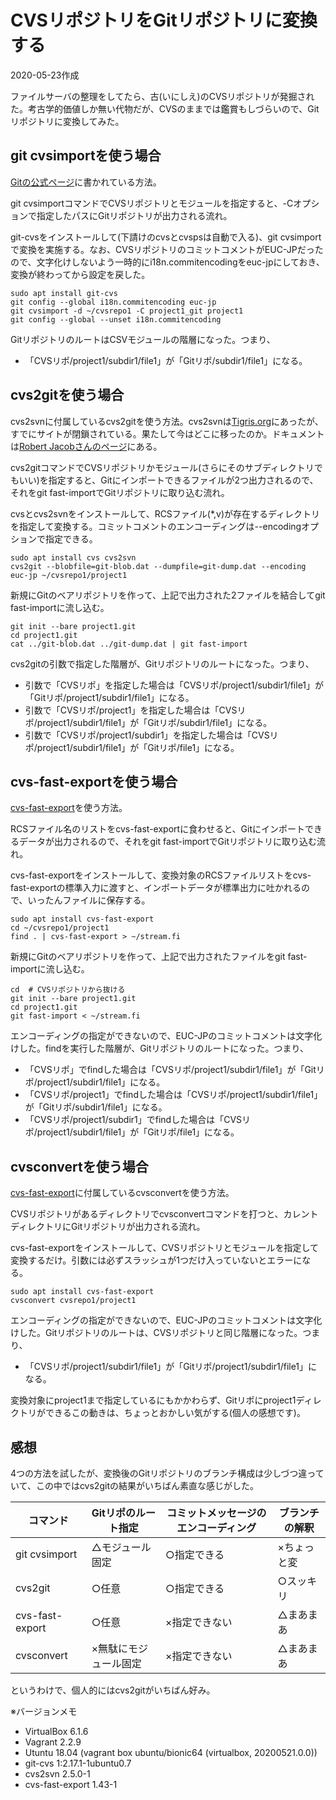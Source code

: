 # CVSリポジトリをGitリポジトリに変換する

2020-05-23作成

ファイルサーバの整理をしてたら、古(いにしえ)のCVSリポジトリが発掘された。考古学的価値しか無い代物だが、CVSのままでは鑑賞もしづらいので、Gitリポジトリに変換してみた。

## git cvsimportを使う場合

[Gitの公式ページ](https://git-scm.com/docs/gitcvs-migration#_importing_a_cvs_archive)に書かれている方法。

git cvsimportコマンドでCVSリポジトリとモジュールを指定すると、-Cオプションで指定したパスにGitリポジトリが出力される流れ。

git-cvsをインストールして(下請けのcvsとcvspsは自動で入る)、git cvsimportで変換を実施する。なお、CVSリポジトリのコミットコメントがEUC-JPだったので、文字化けしないよう一時的にi18n.commitencodingをeuc-jpにしておき、変換が終わってから設定を戻した。

    sudo apt install git-cvs
    git config --global i18n.commitencoding euc-jp
    git cvsimport -d ~/cvsrepo1 -C project1_git project1
    git config --global --unset i18n.commitencoding

GitリポジトリのルートはCSVモジュールの階層になった。つまり、

- 「CVSリポ/project1/subdir1/file1」が「Gitリポ/subdir1/file1」になる。

## cvs2gitを使う場合

cvs2svnに付属しているcvs2gitを使う方法。cvs2svnは[Tigris.org](http://cvs2svn.tigris.org/)にあったが、すでにサイトが閉鎖されている。果たして今はどこに移ったのか。ドキュメントは[Robert Jacobさんのページ](https://www.mcs.anl.gov/~jacob/cvs2svn/cvs2git.html)にある。

cvs2gitコマンドでCVSリポジトリかモジュール(さらにそのサブディレクトリでもいい)を指定すると、Gitにインポートできるファイルが2つ出力されるので、それをgit fast-importでGitリポジトリに取り込む流れ。

cvsとcvs2svnをインストールして、RCSファイル(*,v)が存在するディレクトリを指定して変換する。コミットコメントのエンコーディングは--encodingオプションで指定できる。

    sudo apt install cvs cvs2svn
    cvs2git --blobfile=git-blob.dat --dumpfile=git-dump.dat --encoding euc-jp ~/cvsrepo1/project1

新規にGitのベアリポジトリを作って、上記で出力された2ファイルを結合してgit fast-importに流し込む。

    git init --bare project1.git
    cd project1.git
    cat ../git-blob.dat ../git-dump.dat | git fast-import

cvs2gitの引数で指定した階層が、Gitリポジトリのルートになった。つまり、

- 引数で「CVSリポ」を指定した場合は「CVSリポ/project1/subdir1/file1」が「Gitリポ/project1/subdir1/file1」になる。
- 引数で「CVSリポ/project1」を指定した場合は「CVSリポ/project1/subdir1/file1」が「Gitリポ/subdir1/file1」になる。
- 引数で「CVSリポ/project1/subdir1」を指定した場合は「CVSリポ/project1/subdir1/file1」が「Gitリポ/file1」になる。

## cvs-fast-exportを使う場合

[cvs-fast-export](http://www.catb.org/esr/cvs-fast-export/)を使う方法。

RCSファイル名のリストをcvs-fast-exportに食わせると、Gitにインポートできるデータが出力されるので、それをgit fast-importでGitリポジトリに取り込む流れ。

cvs-fast-exportをインストールして、変換対象のRCSファイルリストをcvs-fast-exportの標準入力に渡すと、インポートデータが標準出力に吐かれるので、いったんファイルに保存する。

    sudo apt install cvs-fast-export
    cd ~/cvsrepo1/project1
    find . | cvs-fast-export > ~/stream.fi

新規にGitのベアリポジトリを作って、上記で出力されたファイルをgit fast-importに流し込む。

    cd  # CVSリポジトリから抜ける
    git init --bare project1.git
    cd project1.git
    git fast-import < ~/stream.fi

エンコーディングの指定ができないので、EUC-JPのコミットコメントは文字化けした。findを実行した階層が、Gitリポジトリのルートになった。つまり、

- 「CVSリポ」でfindした場合は「CVSリポ/project1/subdir1/file1」が「Gitリポ/project1/subdir1/file1」になる。
- 「CVSリポ/project1」でfindした場合は「CVSリポ/project1/subdir1/file1」が「Gitリポ/subdir1/file1」になる。
- 「CVSリポ/project1/subdir1」でfindした場合は「CVSリポ/project1/subdir1/file1」が「Gitリポ/file1」になる。

## cvsconvertを使う場合

[cvs-fast-export](http://www.catb.org/esr/cvs-fast-export/)に付属しているcvsconvertを使う方法。

CVSリポジトリがあるディレクトリでcvsconvertコマンドを打つと、カレントディレクトリにGitリポジトリが出力される流れ。

cvs-fast-exportをインストールして、CVSリポジトリとモジュールを指定して変換するだけ。引数には必ずスラッシュが1つだけ入っていないとエラーになる。

    sudo apt install cvs-fast-export
    cvsconvert cvsrepo1/project1

エンコーディングの指定ができないので、EUC-JPのコミットコメントは文字化けした。Gitリポジトリのルートは、CVSリポジトリと同じ階層になった。つまり、

- 「CVSリポ/project1/subdir1/file1」が「Gitリポ/project1/subdir1/file1」になる。

変換対象にproject1まで指定しているにもかかわらず、Gitリポにproject1ディレクトリができるこの動きは、ちょっとおかしい気がする(個人の感想です)。

## 感想

4つの方法を試したが、変換後のGitリポジトリのブランチ構成は少しづつ違っていて、この中ではcvs2gitの結果がいちばん素直な感じがした。

|コマンド|Gitリポのルート指定|コミットメッセージのエンコーディング|ブランチの解釈|
|-|-|-|-|
|git cvsimport|△モジュール固定|○指定できる|×ちょっと変|
|cvs2git|○任意|○指定できる|○スッキリ|
|cvs-fast-export|○任意|×指定できない|△まあまあ|
|cvsconvert|×無駄にモジュール固定|×指定できない|△まあまあ|

というわけで、個人的にはcvs2gitがいちばん好み。

※バージョンメモ

- VirtualBox 6.1.6
- Vagrant 2.2.9
- Utuntu 18.04 (vagrant box ubuntu/bionic64 (virtualbox, 20200521.0.0))
- git-cvs 1:2.17.1-1ubuntu0.7
- cvs2svn 2.5.0-1
- cvs-fast-export 1.43-1
